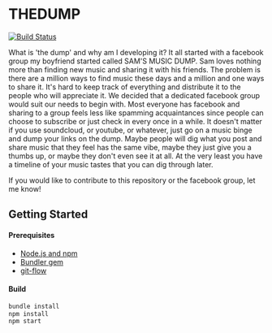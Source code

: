 # THEDUMP
[![Build Status](https://travis-ci.org/padmaia/THEDUMP.svg?branch=develop)](https://travis-ci.org/padmaia/THEDUMP)

What is 'the dump' and why am I developing it? It all started with a facebook group my boyfriend started called SAM'S MUSIC DUMP. Sam loves nothing more than finding new music and sharing it with his friends. The problem is there are a million ways to find music these days and a million and one ways to share it.  It's hard to keep track of everything and distribute it to the people who will appreciate it.  We decided that a dedicated facebook group would suit our needs to begin with.  Most everyone has facebook and sharing to a group feels less like spamming acquaintances since people can choose to subscribe or just check in every once in a while.  It doesn't matter if you use soundcloud, or youtube, or whatever, just go on a music binge and dump your links on the dump. Maybe people will dig what you post and share music that they feel has the same vibe, maybe they just give you a thumbs up, or maybe they don't even see it at all.  At the very least you have a timeline of your music tastes that you can dig through later.

If you would like to contribute to this repository or the facebook group, let me know!

## Getting Started
#### Prerequisites
* [Node.js and npm][1]
* [Bundler gem][2]
* [git-flow][3]

[1]:https://nodejs.org/
[2]:http://bundler.io/#getting-started
[3]:https://github.com/nvie/gitflow/wiki/Installation

#### Build
```sh
bundle install
npm install
npm start
```
